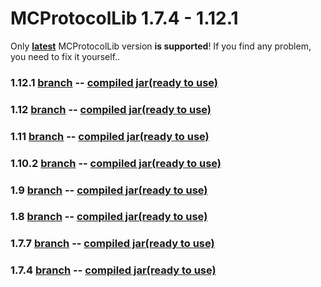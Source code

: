# MCProtocolLib 1.7.4 - 1.12.1
Only **[latest](https://github.com/Steveice10/MCProtocolLib)** MCProtocolLib version **is supported**!
If you find any problem, you need to fix it yourself..

### **1.12.1**    [branch](https://github.com/Mareckoo01/MCProtocolLib/tree/1.12.1)  --  [compiled jar(ready to use)](https://github.com/Mareckoo01/MCProtocolLib/tree/master/compiled/1.12.1)
### **1.12**    [branch](https://github.com/Mareckoo01/MCProtocolLib/tree/1.12)  --  [compiled jar(ready to use)](https://github.com/Mareckoo01/MCProtocolLib/tree/master/compiled/1.12)
### **1.11**    [branch](https://github.com/Mareckoo01/MCProtocolLib/tree/1.11)  --  [compiled jar(ready to use)](https://github.com/Mareckoo01/MCProtocolLib/tree/master/compiled/1.11)
### **1.10.2**  [branch](https://github.com/Mareckoo01/MCProtocolLib/tree/1.10.2)  --  [compiled jar(ready to use)](https://github.com/Mareckoo01/MCProtocolLib/tree/master/compiled/1.10.2)
### **1.9**     [branch](https://github.com/Mareckoo01/MCProtocolLib/tree/1.9)  --  [compiled jar(ready to use)](https://github.com/Mareckoo01/MCProtocolLib/tree/master/compiled/1.9)
### **1.8**     [branch](https://github.com/Mareckoo01/MCProtocolLib/tree/1.8)  --  [compiled jar(ready to use)](https://github.com/Mareckoo01/MCProtocolLib/tree/master/compiled/1.8)
### **1.7.7**   [branch](https://github.com/Mareckoo01/MCProtocolLib/tree/1.7.7)  --  [compiled jar(ready to use)](https://github.com/Mareckoo01/MCProtocolLib/tree/master/compiled/1.7.7)
### **1.7.4**   [branch](https://github.com/Mareckoo01/MCProtocolLib/tree/1.7.4)  --  [compiled jar(ready to use)](https://github.com/Mareckoo01/MCProtocolLib/tree/master/compiled/1.7.4)
